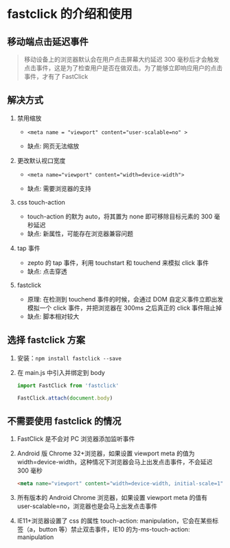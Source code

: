# fastclick 的介绍和使用

## 移动端点击延迟事件

> 移动设备上的浏览器默认会在用户点击屏幕大约延迟 300 毫秒后才会触发点击事件，这是为了检查用户是否在做双击。为了能够立即响应用户的点击事件，才有了 FastClick

## 解决方式

1. 禁用缩放

   - `<meta name = "viewport" content="user-scalable=no" >`

   - 缺点: 网页无法缩放

2. 更改默认视口宽度

   - `<meta name="viewport" content="width=device-width">`

   - 缺点: 需要浏览器的支持

3. css touch-action

   - touch-action 的默为 auto，将其置为 none 即可移除目标元素的 300 毫秒延迟
   - 缺点: 新属性，可能存在浏览器兼容问题

4. tap 事件

   - zepto 的 tap 事件，利用 touchstart 和 touchend 来模拟 click 事件
   - 缺点: 点击穿透

5. fastclick

   - 原理: 在检测到 touchend 事件的时候，会通过 DOM 自定义事件立即出发模拟一个 click 事件，并把浏览器在 300ms 之后真正的 click 事件阻止掉
   - 缺点: 脚本相对较大

## 选择 fastclick 方案

1. 安装：`npm install fastclick --save`
2. 在 main.js 中引入并绑定到 body

   ```js
   import FastClick from 'fastclick'

   FastClick.attach(document.body)
   ```

## 不需要使用 fastclick 的情况

1. FastClick 是不会对 PC 浏览器添加监听事件
2. Android 版 Chrome 32+浏览器，如果设置 viewport meta 的值为 width=device-width，这种情况下浏览器会马上出发点击事件，不会延迟 300 毫秒

   ```html
   <meta name="viewport" content="width=device-width, initial-scale=1" />
   ```

3. 所有版本的 Android Chrome 浏览器，如果设置 viewport meta 的值有 user-scalable=no，浏览器也是会马上出发点击事件

4. IE11+浏览器设置了 css 的属性 touch-action: manipulation，它会在某些标签（a，button 等）禁止双击事件，IE10 的为-ms-touch-action: manipulation
